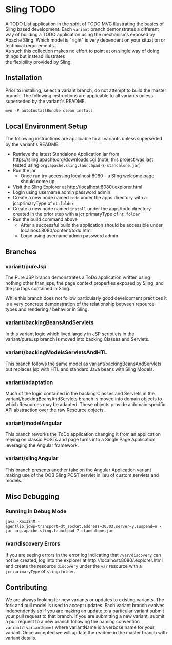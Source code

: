 # Sling TODO

A TODO List application in the spirit of TODO MVC illustrating the basics of Sling based development. 
Each `variant` branch demonstrates a different way of building a TODO application using the mechanisms 
exposed by Apache Sling.  Which model is "right" is very dependent on your situation or technical requirements.  
As such this collection makes no effort to point at on single way of doing things but instead illustrates  
the flexibility provided by Sling.

## Installation

Prior to installing, select a variant branch, do not attempt to build the master branch. 
The following instructions are applicable to all variants unless superseded by the variant's README.

```
mvn -P autoInstallBundle clean install
```

## Local Environment Setup
  
The following instructions are applicable to all variants unless superseded by the variant's README.

* Retrieve the latest Standalone Application jar from https://sling.apache.org/downloads.cgi (note, this project was last tested using `org.apache.sling.launchpad-8-standalone.jar`)
* Run the jar
    * Once run try accessing localhost:8080 - a Sling welcome page should come up
* Visit the Sling Explorer at http://localhost:8080/.explorer.html
* Login using username admin password admin
* Create a new node named `todo` under the apps directory with a jcr:primaryType of `nt:folder`
* Create a new node named `install` under the apps/todo directory created in the prior step with a jcr:primaryType of `nt:folder`
* Run the build command above
    * After a successful build the application should be accessible under localhost:8080/content/todo.html
    * Login using username admin password admin
    
## Branches

### variant/pureJsp

The Pure JSP branch demonstrates a ToDo application written using nothing other than jsps, the page context properties 
exposed by Sling, and the jsp tags contained in Sling.

While this branch does not follow particularly good development practices it is a very concrete demonstration 
of the relationship between resource types and rendering / behavior in Sling.

### variant/backingBeansAndServlets

In this variant logic which lived largely in JSP scriptlets in the variant/pureJsp branch is moved into backing Classes 
 and Servlets.  
 
### variant/backingModelsServletsAndHTL
    
This branch follows the same model as variant/backingBeansAndServlets but replaces jsp with HTL and 
standard Java beans with Sling Models.


### variant/adaptation

Much of the logic contained in the backing Classes and Servlets in the variant/backingBeansAndServlets branch is moved 
into domain objects to which Resources may be adapted.  These objects provide a domain specific API abstraction over 
the raw Resource objects.

### variant/modelAngular

This branch reworks the ToDo application changing it from an application relying on classic POSTs and page turns into 
a Single Page Application leveraging the Angular framework.  

### variant/slingAngular

This branch presents another take on the Angular Application variant making use of the OOB Sling POST servlet in 
lieu of custom servlets and models.  
    
## Misc Debugging

### Running in Debug Mode

```
java -Xmx384M -agentlib:jdwp=transport=dt_socket,address=30303,server=y,suspend=n -jar org.apache.sling.launchpad-7-standalone.jar
```

### /var/discovery Errors

If you are seeing errors in the error log indicating that `/var/discovery` can not be created, log into the explorer at http://localhost:8080/.explorer.html and create the resource `discovery` under the `var` resource with a `jcr:primaryType` of `sling:folder`.
   
## Contributing

We are always looking for new variants or updates to existing variants.  The fork and pull model is used to 
accept updates.  Each variant branch evolves independently so if you are making an update to a particular 
variant submit your pull request to that branch.  If you are submitting a new variant, submit a pull request 
 to a new branch following the naming convention `variant/[variantName]` where variantName is a verbose 
 name for your variant.  Once accepted we will update the readme in the master branch with variant details. 
